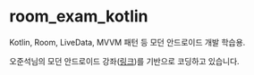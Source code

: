 # room_exam_kotlin

Kotlin, Room, LiveData, MVVM 패턴 등 모던 안드로이드 개발 학습용.

오준석님의 모던 안드로이드 강좌(<a href="https://www.inflearn.com/course/%EB%AA%A8%EB%8D%98-%EC%95%88%EB%93%9C%EB%A1%9C%EC%9D%B4%EB%93%9C-%EC%BD%94%ED%8B%80%EB%A6%B0-%EC%A0%9C%ED%8A%B8%ED%8C%A9">링크</a>)를 기반으로 코딩하고 있습니다.
